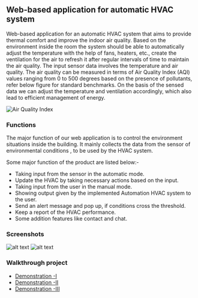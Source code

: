 
## Web-based application for automatic HVAC system ##

Web-based application for an automatic HVAC system  that aims to provide thermal comfort and improve the indoor air quality. Based on the environment inside the room the system should be able to automatically adjust the temperature with the help of fans, heaters, etc., create the ventilation for the air to refresh it after regular intervals of time to maintain the air quality. The input sensor data involves the temperature and air quality. The air quality can be measured in terms of Air Quality Index (AQI) values ranging from 0 to 500 degrees based on the presence of pollutants, refer below figure for standard benchmarks. On the basis of the sensed data we can adjust the temperature and ventilation accordingly, which also lead to efficient management of energy.

![Air Quality Index](https://image.jimcdn.com/app/cms/image/transf/none/path/s84afce38611cf0b3/image/ia4b650b2720d122f/version/1573649439/thresholds-colors-and-meaning-of-the-levels-of-the-air-quality-index.png)

### Functions
The major function of our web application is to control the environment situations inside the building. It mainly collects the data from the sensor of environmental conditions , to be used by the HVAC system.

Some major function of the product are listed below:-

- Taking input from the sensor in the automatic mode.
- Update the HVAC by taking necessary actions based on the input.
- Taking input from the user in the manual mode.
- Showing output given by the implemented Automation HVAC system to the user.
- Send an alert message and pop up, if conditions cross the threshold.
- Keep a report of the HVAC performance.
- Some addition features like contact and chat.                                                                                                                                             
 ### Screenshots
 
 ![alt text](https://github.com/karan0046/hvac-management-system/blob/main/src/assets/ms1.png "Monitor Screen I")
 ![alt text](https://github.com/karan0046/hvac-management-system/blob/main/src/assets/ms2.png "Monitor Screen II")

 
 ### Walkthrough project
 
* [Demonstration -I](https://drive.google.com/file/d/1sqWYC3FoaXFFNGhfDLg2T7vr8DnjDQJO/view?usp=sharing)
* [Demonstration -II](https://drive.google.com/file/d/1sqcd8l6rp7k9ls5xT_3Jx3KlnAgIUHom/view?usp=sharing)
* [Demonstration -III](https://drive.google.com/file/d/1sqE_UglHAPSAq_1wnLWZzCEumH56hgd7/view?usp=sharing)
